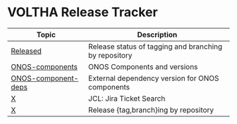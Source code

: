 VOLTHA Release Tracker
======================

| Topic | Description |
| ----- | ----------- |
| [Released](release-meta.md)                   | Release status of tagging and branching by repository |
| [ONOS-components](ONOS-components.md)         | ONOS Components and versions |
| [ONOS-component-deps](ONOS-component-deps.md) | External dependency version for ONOS components |
| [X](../jcl/README.md)     | JCL: Jira Ticket Search |
| [X](../tag-and-branch.md) | Release {tag,branch}ing by repository |
